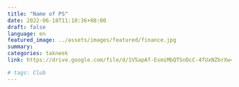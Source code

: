 ```yaml
---
title: "Name of PS"
date: 2022-06-18T11:10:36+08:00
draft: false
language: en
featured_image: ../assets/images/featured/finance.jpg
summary: 
categories: takneek
link: https://drive.google.com/file/d/1V5apAf-EsmiMbQTSnDcC-4fUxNZbrXw4/view?usp=sharing

# tags: Club
---
```

